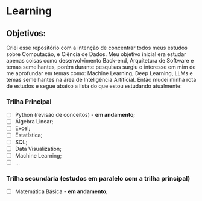 # Learning

## Objetivos:

Criei esse repositório com a intenção de concentrar todos meus estudos sobre Computação, e Ciência de Dados. Meu objetivo inicial era estudar apenas coisas como desenvolvimento Back-end, Arquitetura de Software e temas semelhantes, porém durante pesquisas surgiu o interesse em mim de me aprofundar em temas como: Machine Learning, Deep Learning, LLMs e temas semelhantes na área de Inteligência Artifícial.
Então mudei minha rota de estudos e segue abaixo a lista do que estou estudando atualmente:

### Trilha Principal
- [ ] Python (revisão de conceitos) - **em andamento**;
- [ ] Álgebra Linear;
- [ ] Excel;
- [ ] Estatística;
- [ ] SQL;
- [ ] Data Visualization;
- [ ] Machine Learning;
- [ ] ...

### Trilha secundária (estudos em paralelo com a trilha principal)
- [ ] Matemática Básica - **em andamento**;